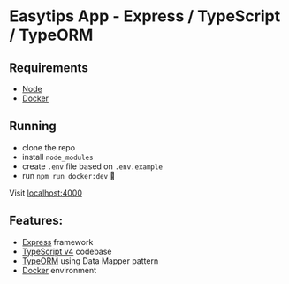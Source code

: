 # Easytips App - Express / TypeScript / TypeORM

## Requirements

- [Node](https://nodejs.org/)
- [Docker](https://www.docker.com/)

## Running

- clone the repo
- install `node_modules`
- create `.env` file based on `.env.example`
- run `npm run docker:dev` 🚀

Visit [localhost:4000](http://localhost:4000/)

## Features:

- [Express](https://github.com/expressjs/express) framework
- [TypeScript v4](https://github.com/microsoft/TypeScript) codebase
- [TypeORM](https://typeorm.io/) using Data Mapper pattern
- [Docker](https://www.docker.com/) environment

